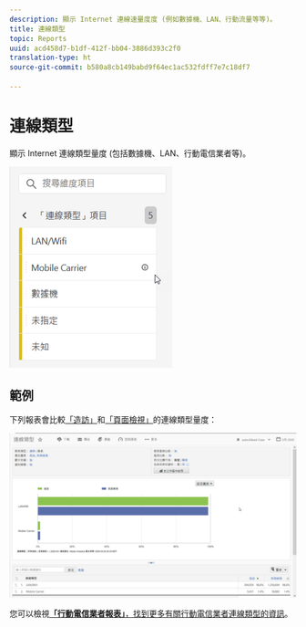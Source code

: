 ```yaml
---
description: 顯示 Internet 連線速量度度 (例如數據機、LAN、行動流量等等)。
title: 連線類型
topic: Reports
uuid: acd458d7-b1df-412f-bb04-3886d393c2f0
translation-type: ht
source-git-commit: b580a8cb149babd9f64ec1ac532fdff7e7c18df7

---
```



# 連線類型

顯示 Internet 連線類型量度 (包括數據機、LAN、行動電信業者等)。

![類型](assets/connection.png)

## 範例

下列報表會比較[「造訪」](https://docs.adobe.com/content/help/zh-Hant/analytics/components/variables/metrics/metrics-visit.html)和[「頁面檢視」](https://docs.adobe.com/content/help/zh-Hant/analytics/components/variables/dimensions-reports/reports-page-views.html)的連線類型量度：

![報告](assets/contype_compare.png)

您可以檢視[**「行動電信業者報表」**，找到更多有關行動電信業者連線類型的資訊](https://docs.adobe.com/content/help/zh-Hant/analytics/components/variables/dimensions-reports/reports-mobile-carrier.html)。

